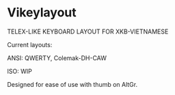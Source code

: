 # Vikeylayout
TELEX-LIKE KEYBOARD LAYOUT FOR XKB-VIETNAMESE


Current layouts:

ANSI: QWERTY, Colemak-DH-CAW

ISO: WIP


Designed for ease of use with thumb on AltGr.
